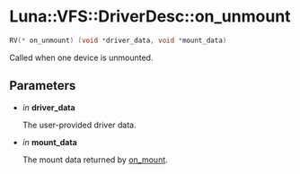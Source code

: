 # Luna::VFS::DriverDesc::on_unmount

```c++
RV(* on_unmount) (void *driver_data, void *mount_data)
```

Called when one device is unmounted. 



## Parameters
* *in* **driver_data**

    The user-provided driver data. 

* *in* **mount_data**

    The mount data returned by [on_mount](struct_luna_1_1_v_f_s_1_1_driver_desc_1aedcf8a88cd3f67ab0e5aa16d430baf64.md). 

